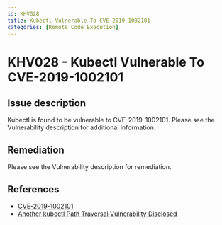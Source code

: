 ```yaml
---
id: KHV028
title: Kubectl Vulnerable To CVE-2019-1002101
categories: [Remote Code Execution]
---
```


# KHV028 - Kubectl Vulnerable To CVE-2019-1002101

## Issue description

Kubectl is found to be vulnerable to CVE-2019-1002101. Please see the Vulnerability description for additional information.

## Remediation

Please see the Vulnerability description for remediation.

## References

- [CVE-2019-1002101](https://nvd.nist.gov/vuln/detail/CVE-2019-1002101)
- [Another kubectl Path Traversal Vulnerability Disclosed](https://blog.aquasec.com/kubernetes-security-kubectl-cve-2019-11246)
